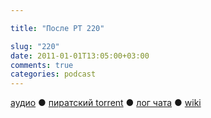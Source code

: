 ```yaml
---

title: "После РТ 220"

slug: "220"
date: 2011-01-01T13:05:00+03:00
comments: true
categories: podcast
---
```

[аудио](http://cdn.radio-t.com/rt220post.mp3) ● [пиратский torrent](http://pirates.radio-t.com/torrents/rt220post.mp3.torrent) ● [лог чата](http://chat.radio-t.com/logs/radio-t-220.html) ● [wiki](http://wiki.radio-t.com/%D0%9F%D0%BE%D1%81%D0%BB%D0%B5_%D0%A0%D0%A2_220)<audio src="http://cdn.radio-t.com/rt220post.mp3" preload="none">

